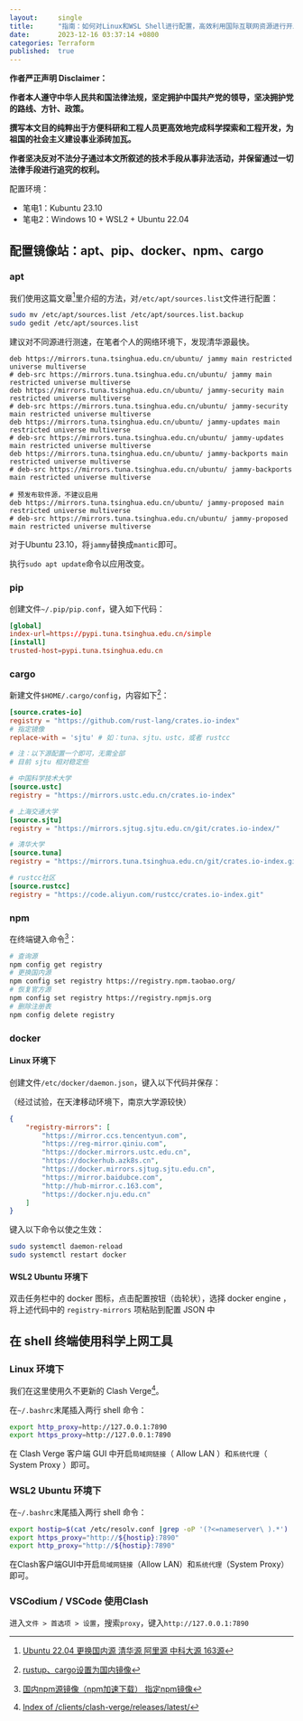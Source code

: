```yaml
---
layout:     single
title:      "指南：如何对Linux和WSL Shell进行配置，高效利用国际互联网资源进行开发"
date:       2023-12-16 03:37:14 +0800
categories: Terraform
published:  true
---
```


**作者严正声明 Disclaimer：**

**作者本人遵守中华人民共和国法律法规，坚定拥护中国共产党的领导，坚决拥护党的路线、方针、政策。**

**撰写本文目的纯粹出于方便科研和工程人员更高效地完成科学探索和工程开发，为祖国的社会主义建设事业添砖加瓦。**

**作者坚决反对不法分子通过本文所叙述的技术手段从事非法活动，并保留通过一切法律手段进行追究的权利。**

配置环境：
- 笔电1：Kubuntu 23.10
- 笔电2：Windows 10 + WSL2 + Ubuntu 22.04

## 配置镜像站：apt、pip、docker、npm、cargo

### apt

我们使用这篇文章[^1]里介绍的方法，对`/etc/apt/sources.list`文件进行配置：

```bash
sudo mv /etc/apt/sources.list /etc/apt/sources.list.backup
sudo gedit /etc/apt/sources.list
```

建议对不同源进行测速，在笔者个人的网络环境下，发现清华源最快。

```
deb https://mirrors.tuna.tsinghua.edu.cn/ubuntu/ jammy main restricted universe multiverse
# deb-src https://mirrors.tuna.tsinghua.edu.cn/ubuntu/ jammy main restricted universe multiverse
deb https://mirrors.tuna.tsinghua.edu.cn/ubuntu/ jammy-security main restricted universe multiverse
# deb-src https://mirrors.tuna.tsinghua.edu.cn/ubuntu/ jammy-security main restricted universe multiverse
deb https://mirrors.tuna.tsinghua.edu.cn/ubuntu/ jammy-updates main restricted universe multiverse
# deb-src https://mirrors.tuna.tsinghua.edu.cn/ubuntu/ jammy-updates main restricted universe multiverse
deb https://mirrors.tuna.tsinghua.edu.cn/ubuntu/ jammy-backports main restricted universe multiverse
# deb-src https://mirrors.tuna.tsinghua.edu.cn/ubuntu/ jammy-backports main restricted universe multiverse

# 预发布软件源，不建议启用
deb https://mirrors.tuna.tsinghua.edu.cn/ubuntu/ jammy-proposed main restricted universe multiverse
# deb-src https://mirrors.tuna.tsinghua.edu.cn/ubuntu/ jammy-proposed main restricted universe multiverse
```

对于Ubuntu 23.10，将`jammy`替换成`mantic`即可。

执行`sudo apt update`命令以应用改变。

### pip

创建文件`~/.pip/pip.conf`，键入如下代码：

```conf
[global]
index-url=https://pypi.tuna.tsinghua.edu.cn/simple
[install]
trusted-host=pypi.tuna.tsinghua.edu.cn
```

### cargo

新建文件`$HOME/.cargo/config`，内容如下[^5]：

```toml
[source.crates-io]
registry = "https://github.com/rust-lang/crates.io-index"
# 指定镜像
replace-with = 'sjtu' # 如：tuna、sjtu、ustc，或者 rustcc

# 注：以下源配置一个即可，无需全部
# 目前 sjtu 相对稳定些

# 中国科学技术大学
[source.ustc]
registry = "https://mirrors.ustc.edu.cn/crates.io-index"

# 上海交通大学
[source.sjtu]
registry = "https://mirrors.sjtug.sjtu.edu.cn/git/crates.io-index/"

# 清华大学
[source.tuna]
registry = "https://mirrors.tuna.tsinghua.edu.cn/git/crates.io-index.git"

# rustcc社区
[source.rustcc]
registry = "https://code.aliyun.com/rustcc/crates.io-index.git"
```

### npm

在终端键入命令[^4]：

```bash
# 查询源
npm config get registry
# 更换国内源
npm config set registry https://registry.npm.taobao.org/
# 恢复官方源
npm config set registry https://registry.npmjs.org
# 删除注册表
npm config delete registry
```

### docker

#### Linux 环境下

创建文件`/etc/docker/daemon.json`，键入以下代码并保存：

（经过试验，在天津移动环境下，南京大学源较快）

```json
{
    "registry-mirrors": [
        "https://mirror.ccs.tencentyun.com",
        "https://reg-mirror.qiniu.com",
        "https://docker.mirrors.ustc.edu.cn",
        "https://dockerhub.azk8s.cn",
        "https://docker.mirrors.sjtug.sjtu.edu.cn",
        "https://mirror.baidubce.com",
        "http://hub-mirror.c.163.com",
        "https://docker.nju.edu.cn"
    ]
}
```

键入以下命令以使之生效：

```bash
sudo systemctl daemon-reload
sudo systemctl restart docker
```

#### WSL2 Ubuntu 环境下

双击任务栏中的 docker 图标，点击配置按钮（齿轮状），选择 docker engine ，将上述代码中的 `registry-mirrors` 项粘贴到配置 JSON 中

## 在 shell 终端使用科学上网工具

### Linux 环境下

我们在这里使用久不更新的 Clash Verge[^2]。

在`~/.bashrc`末尾插入两行 shell 命令：

```bash
export http_proxy=http://127.0.0.1:7890
export https_proxy=http://127.0.0.1:7890
```

在 Clash Verge 客户端 GUI 中开启`局域网链接`（ Allow LAN ）和`系统代理`（ System Proxy ）即可。

### WSL2 Ubuntu 环境下

在`~/.bashrc`末尾插入两行 shell 命令：

```bash
export hostip=$(cat /etc/resolv.conf |grep -oP '(?<=nameserver\ ).*')
export https_proxy="http://${hostip}:7890"
export http_proxy="http://${hostip}:7890"
```

在Clash客户端GUI中开启`局域网链接`（Allow LAN）和`系统代理`（System Proxy）即可。

### VSCodium / VSCode 使用Clash

进入`文件 > 首选项 > 设置`，搜索`proxy`，键入`http://127.0.0.1:7890`

[^1]: [Ubuntu 22.04 更换国内源 清华源 阿里源 中科大源 163源](https://www.linuxmi.com/ubuntu-22-04-apt-sources-list.html)
[^2]: [Index of /clients/clash-verge/releases/latest/](https://dl.jichangzhu.com/clients/clash-verge/releases/latest/)
[^3]: [VSCodium: How to use a different extension gallery](https://github.com/VSCodium/vscodium/blob/master/docs/index.md#how-to-use-a-different-extension-gallery)
[^4]: [国内npm源镜像（npm加速下载） 指定npm镜像](https://blog.csdn.net/qq_43940789/article/details/131449710)
[^5]: [rustup、cargo设置为国内镜像](https://www.jianshu.com/p/17ca4c56fc5e)
